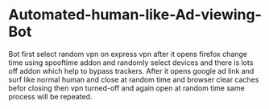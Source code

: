 # Automated-human-like-Ad-viewing-Bot

Bot first select random vpn on express vpn after it opens firefox change time using spooftime addon and randomly select devices and there is lots off addon which help to bypass trackers. After it opens google ad link and surf like normal human and close at random time and browser clear caches befor closing then vpn turned-off and again open at random time same process will be repeated. 

